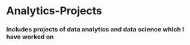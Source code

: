 <h1>Analytics-Projects</h1>
<h3>Includes projects of data analytics and data science which I have worked on</h3>
